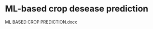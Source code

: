 # ML-based crop desease prediction
 
[ML BASED CROP PREDICTION.docx](https://github.com/user-attachments/files/19236772/ML.BASED.CROP.PREDICTION.docx)
